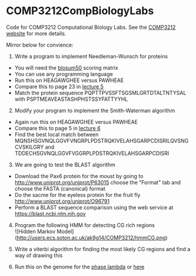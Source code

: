 # COMP3212CompBiologyLabs
Code for COMP3212 Computational Biology Labs.
See the [COMP3212 website](https://secure.ecs.soton.ac.uk/notes/comp3212/tutorial/) for more details.

Mirror below for convience:

1. Write a program to implement Needleman-Wunsch for proteins
  * You will need the [blosum50](https://secure.ecs.soton.ac.uk/notes/comp3212/tutorial/blosum50.txt) scoring matrix
  * You can use any programming language
  * Run this on HEAGAWGHEE versus PAWHEAE
  * Compare this to page 23 in [lecture 5][lecture_5]
  * Match the protein sequence PQPTTPVSSFTSGSMLGRTDTALTNTYSAL with PSPTMEAVEASTASHPHSTSSYFATTYYHL 
2. Modify your program to implement the Smith-Waterman algorithm
  * Again run this on HEAGAWGHEE versus PAWHEAE
  * Compare this to page 5 in [lecture 6][lecture_6]
  * Find the best local match between MQNSHSGVNQLGGVFVNGRPLPDSTRQKIVELAHSGARPCDISRILQVSNGCVSKILGRY and TDDECHSGVNQLGGVFVGGRPLPDSTRQKIVELAHSGARPCDISRI

[lecture_5]: https://secure.ecs.soton.ac.uk/notes/comp3212/lectures/apb-lectures/hmm.pdf
[lecture_6]: https://secure.ecs.soton.ac.uk/notes/comp3212/lectures/apb-lectures/localMatching.pdf

3. We are going to test the BLAST algorithm
  * Download the Pax6 protein for the moust by going to <http://www.uniprot.org/uniprot/P63015> choose the "Format" tab and choose the FASTA (canonical) format
  * Do the sacme for the eyeless protein for the fruit fly <http://www.uniprot.org/uniprot/O96791>
  * Perform a BLAST sequence comparison using the web service at <https://blast.ncbi.nlm.nih.gov>
  
4. Program the following HMM for detecting CG rich regions  
![Hidden Markov Model]
(http://users.ecs.soton.ac.uk/ak9g14/COMP3212/hmmCG.png)

5. Write a viterbi algorithm for finding the most likely CG regions and find a way of drawing this

6. Run this on the genome for the [phase lambda](https://www.ncbi.nlm.nih.gov/nuccore/215104?report=fasta) or [here](https://secure.ecs.soton.ac.uk/notes/comp3212/tutorial/phaseLambda.fasta)
